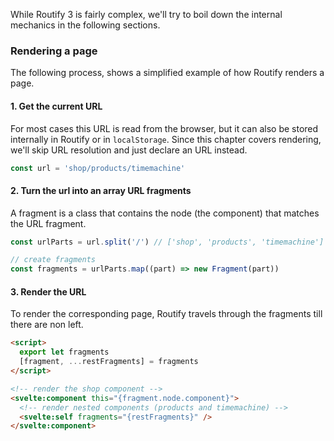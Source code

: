 While Routify 3 is fairly complex, we'll try to boil down the internal mechanics in the following sections.

### Rendering a page

The following process, shows a simplified example of how Routify renders a page.

#### 1. Get the current URL

For most cases this URL is read from the browser, but it can also be stored internally in Routify or in `localStorage`. Since this chapter covers rendering, we'll skip URL resolution and just declare an URL instead.

```javascript
const url = 'shop/products/timemachine'
```

#### 2. Turn the url into an array URL fragments

A fragment is a class that contains the node (the component) that matches the URL fragment.

```javascript
const urlParts = url.split('/') // ['shop', 'products', 'timemachine']

// create fragments
const fragments = urlParts.map((part) => new Fragment(part))
```

#### 3. Render the URL
To render the corresponding page, Routify travels through the fragments till there are non left.
```html
<script>
  export let fragments
  [fragment, ...restFragments] = fragments
</script>

<!-- render the shop component -->
<svelte:component this="{fragment.node.component}">
  <!-- render nested components (products and timemachine) -->
  <svelte:self fragments="{restFragments}" />
</svelte:component>
```
